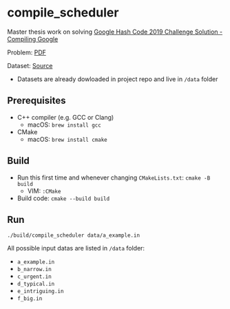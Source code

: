 # compile_scheduler
Master thesis work on solving [Google Hash Code 2019 Challenge Solution - Compiling Google](https://codingcompetitions.withgoogle.com/hashcode/round/00000000000501c5)

Problem: [PDF](https://codejam.googleapis.com/dashboard/get_file/AQj_6U0OoR-xOxOTj-X4RKJZzl9rHXOw8UVBeUkU9ACCE1YIaD_gDZSTtRbLHubZr1gNTHLZOkIniTmhwWbaZ2hROJbTMQZA430d/hashcode_2019_final_round.pdf?dl=1)

Dataset: [Source](https://codejam.googleapis.com/dashboard/get_file/AQj_6U2mIz2zq0O7JoCYvB4nguaAEJe_h14nrZ09Iw5feU1BOOjy0O9JSUAdEPKjsr1fJ6Nmehl-rVXp46VKMq1ZoAGok3eVsxZi/hashcode_2019_final_round.zip?dl=1)
  * Datasets are already dowloaded in project repo and live in `/data` folder

## Prerequisites

  * C++ compiler (e.g. GCC or Clang)
    * macOS: `brew install gcc`
  * CMake
    * macOS: `brew install cmake`


## Build

  * Run this first time and whenever changing `CMakeLists.txt`: `cmake -B build`
    * VIM: `:CMake`
  * Build code: `cmake --build build`

## Run
  `./build/compile_scheduler data/a_example.in`

All possible input datas are listed in `/data` folder:

  * `a_example.in`
  * `b_narrow.in`
  * `c_urgent.in`
  * `d_typical.in`
  * `e_intriguing.in`
  * `f_big.in`
